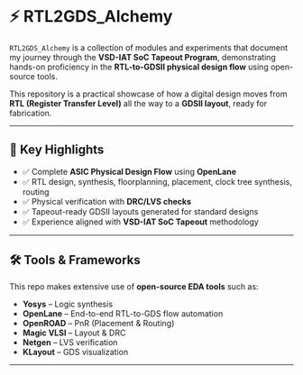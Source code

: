 # ⚡ RTL2GDS_Alchemy

`RTL2GDS_Alchemy` is a collection of modules and experiments that document my journey through the **VSD-IAT SoC Tapeout Program**, demonstrating hands-on proficiency in the **RTL-to-GDSII physical design flow** using open-source tools.  

This repository is a practical showcase of how a digital design moves from **RTL (Register Transfer Level)** all the way to a **GDSII layout**, ready for fabrication.  

---

## 🚀 Key Highlights
- ✅ Complete **ASIC Physical Design Flow** using **OpenLane**  
- ✅ RTL design, synthesis, floorplanning, placement, clock tree synthesis, routing  
- ✅ Physical verification with **DRC/LVS checks**  
- ✅ Tapeout-ready GDSII layouts generated for standard designs  
- ✅ Experience aligned with **VSD-IAT SoC Tapeout** methodology  

---

## 🛠️ Tools & Frameworks
This repo makes extensive use of **open-source EDA tools** such as:
- **Yosys** – Logic synthesis  
- **OpenLane** – End-to-end RTL-to-GDS flow automation  
- **OpenROAD** – PnR (Placement & Routing)  
- **Magic VLSI** – Layout & DRC  
- **Netgen** – LVS verification  
- **KLayout** – GDS visualization  

---

